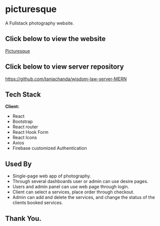 # picturesque

A Fullstack photography website.

## Click below to view the website

[Picturesque](https://picturesque-f1b43.web.app/)

## Click below to view server repository

https://github.com/taniachanda/wisdom-law-server-MERN

## Tech Stack

**Client:**
- React
- Bootstrap
- React router
- React Hook Form
- React Icons
- Axios
- Firebase customized Authentication

## Used By
- Single-page web app of photography.
- Through several dashboards user or admin can use desire pages.
- Users and admin panel can use web page through login.
- Client can select a services, place order through checkout.
- Admin can add and delete the services, and change the status of the clients booked services.

## Thank You.
